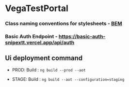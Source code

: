 # VegaTestPortal

  

### Class naming conventions for stylesheets - [BEM](http://getbem.com/naming/)

  

### Basic Auth Endpoint - https://basic-auth-snipextt.vercel.app/api/auth

  

## Ui deployment command
 - PROD:
   Build :
   `ng build --prod --aot`
   
 - STAGE:
   Build :
   `ng build --aot --configuration=staging`
